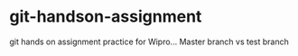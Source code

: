 # git-handson-assignment
git hands on assignment practice for Wipro... Master branch vs test branch
